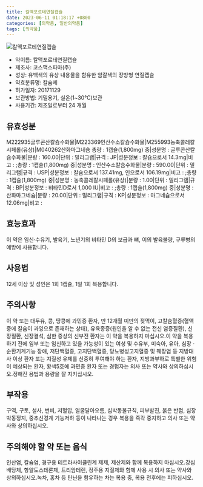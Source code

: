 ```yaml
---
title: 칼맥포르테연질캡슐
date: 2023-06-11 01:18:17 +0800
categories: [의약품, 일반의약품]
tags: [의약품]
---
```

![칼맥포르테연질캡슐](https://nedrug.mfds.go.kr/pbp/cmn/itemImageDownload/151764830088100076)

- 약이름: 칼맥포르테연질캡슐
- 제조사: 코스맥스파마(주)
- 성상: 유백색의 유상 내용물을 함유한 암갈색의 장방형 연질캡슐
- 약효분류명: 칼슘제
- 허가일자: 20171129
- 보관방법: 기밀용기, 실온(1~30℃)보관
- 사용기간: 제조일로부터 24 개월
## 유효성분
M222935글루콘산칼슘수화물|M223369인산수소칼슘수화물|M255993농축콜레칼시페롤(유상)|M040262산화마그네슘
총량 : 1캡슐(1,800mg) 중|성분명 : 글루콘산칼슘수화물|분량 : 160.00|단위 : 밀리그램|규격 : JP|성분정보 : 칼슘으로서 14.3mg|비고 : ;총량 : 1캡슐(1,800mg) 중|성분명 : 인산수소칼슘수화물|분량 : 590.00|단위 : 밀리그램|규격 : USP|성분정보 : 칼슘으로서 137.41mg, 인으로서 106.19mg|비고 : ;총량 : 1캡슐(1,800mg) 중|성분명 : 농축콜레칼시페롤(유상)|분량 : 1.00|단위 : 밀리그램|규격 : BP|성분정보 : 비타민D로서 1,000 IU|비고 : ;총량 : 1캡슐(1,800mg) 중|성분명 : 산화마그네슘|분량 : 20.00|단위 : 밀리그램|규격 : KP|성분정보 : 마그네슘으로서 12.06mg|비고 :
## 효능효과
이 약은 임신·수유기, 발육기, 노년기의 비타민 D의 보급과 뼈, 이의 발육불량, 구루병의 예방에 사용합니다.
## 사용법
12세 이상 및 성인은 1회 1캡슐, 1일 1회 복용합니다.
## 주의사항
이 약 또는 대두유, 콩, 땅콩에 과민증 환자, 만 12개월 미만의 젖먹이, 고칼슘혈증(혈액중에 칼슘이 과잉으로 존재하는 상태), 유육종증(원인을 알 수 없는 전신 염증질환), 신장질환, 신장결석, 심한 증상의 신부전 환자는 이 약을 복용하지 마십시오.이 약을 복용하기 전에 임부 또는 임신하고 있을 가능성이 있는 여성 및 수유부, 미숙아, 유아, 심장ㆍ순환기계기능 장애, 저단백혈증, 고지단백혈증, 당뇨병성고지혈증 및 췌장염 등 지방대사 이상 환자 또는 지질성 유제를 신중히 투여해야 하는 환자, 지방과부하로 특별한 위험이 예상되는 환자, 황색5호에 과민증 환자 또는 경험자는 의사 또는 약사와 상의하십시오.정해진 용법과 용량을 잘 지키십시오.
## 부작용
구역, 구토, 설사, 변비, 저혈압, 얼굴달아오름, 심박동불규칙, 피부발진, 붉은 반점, 심장박동정지, 중추신경계 기능저하 등이 나타나는 경우 복용을 즉각 중지하고 의사 또는 약사와 상의하십시오.
## 주의해야 할 약 또는 음식
인산염, 칼슘염, 경구용 테트라사이클린계 제제, 제산제와 함께 복용하지 마십시오.강심배당체, 항알도스테론제, 트리암테렌, 정주용 지질제와 함께 사용 시 의사 또는 약사와 상의하십시오.녹차, 홍차 등 탄닌을 함유하는 차는 복용 중, 복용 전후에는 피하십시오.
